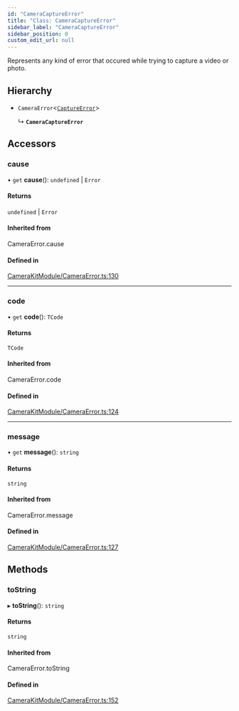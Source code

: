 ```yaml
---
id: "CameraCaptureError"
title: "Class: CameraCaptureError"
sidebar_label: "CameraCaptureError"
sidebar_position: 0
custom_edit_url: null
---
```


Represents any kind of error that occured while trying to capture a video or photo.

## Hierarchy

- `CameraError`<[`CaptureError`](../#captureerror)\>

  ↳ **`CameraCaptureError`**

## Accessors

### cause

• `get` **cause**(): `undefined` \| `Error`

#### Returns

`undefined` \| `Error`

#### Inherited from

CameraError.cause

#### Defined in

[CameraKitModule/CameraError.ts:130](https://github.com/popile-media/react-native-snapchat-camera-kit/blob/51f1638/src/CameraKitModule/CameraError.ts#L130)

___

### code

• `get` **code**(): `TCode`

#### Returns

`TCode`

#### Inherited from

CameraError.code

#### Defined in

[CameraKitModule/CameraError.ts:124](https://github.com/popile-media/react-native-snapchat-camera-kit/blob/51f1638/src/CameraKitModule/CameraError.ts#L124)

___

### message

• `get` **message**(): `string`

#### Returns

`string`

#### Inherited from

CameraError.message

#### Defined in

[CameraKitModule/CameraError.ts:127](https://github.com/popile-media/react-native-snapchat-camera-kit/blob/51f1638/src/CameraKitModule/CameraError.ts#L127)

## Methods

### toString

▸ **toString**(): `string`

#### Returns

`string`

#### Inherited from

CameraError.toString

#### Defined in

[CameraKitModule/CameraError.ts:152](https://github.com/popile-media/react-native-snapchat-camera-kit/blob/51f1638/src/CameraKitModule/CameraError.ts#L152)
